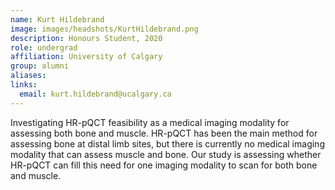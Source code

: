 ```yaml
---
name: Kurt Hildebrand
image: images/headshots/KurtHildebrand.png
description: Honours Student, 2020
role: undergrad
affiliation: University of Calgary
group: alumni
aliases: 
links:
  email: kurt.hildebrand@ucalgary.ca
---
```


Investigating HR-pQCT feasibility as a medical imaging modality for assessing both bone and muscle. 
HR-pQCT has been the main method for assessing bone at distal limb sites, but there is currently 
no medical imaging modality that can assess muscle and bone. Our study is assessing whether 
HR-pQCT can fill this need for one imaging modality to scan for both bone and muscle.
